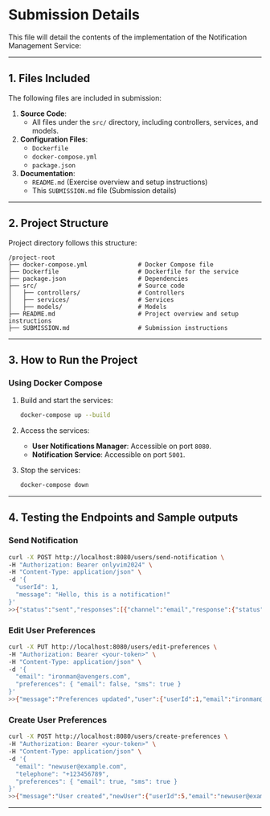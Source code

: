 # Submission Details

This file will detail the contents of the implementation of the Notification Management Service:

---

## **1. Files Included**

The following files are included in submission:

1. **Source Code**:
   - All files under the `src/` directory, including controllers, services, and models.
2. **Configuration Files**:
   - `Dockerfile`
   - `docker-compose.yml`
   - `package.json`
3. **Documentation**:
   - `README.md` (Exercise overview and setup instructions)
   - This `SUBMISSION.md` file (Submission details)

---

## **2. Project Structure**

Project directory follows this structure:

```
/project-root
├── docker-compose.yml              # Docker Compose file
├── Dockerfile                      # Dockerfile for the service
├── package.json                    # Dependencies
├── src/                            # Source code
│   ├── controllers/                # Controllers
│   ├── services/                   # Services
│   ├── models/                     # Models
├── README.md                       # Project overview and setup instructions
├── SUBMISSION.md                   # Submission instructions
```

---

## **3. How to Run the Project**

### **Using Docker Compose**
1. Build and start the services:
   ```bash
   docker-compose up --build
   ```
2. Access the services:
   - **User Notifications Manager**: Accessible on port `8080`.
   - **Notification Service**: Accessible on port `5001`.

3. Stop the services:
   ```bash
   docker-compose down
   ```

---

## **4. Testing the Endpoints and Sample outputs**

### **Send Notification**
```bash
curl -X POST http://localhost:8080/users/send-notification \
-H "Authorization: Bearer onlyvim2024" \
-H "Content-Type: application/json" \
-d '{
  "userId": 1,
  "message": "Hello, this is a notification!"
}'
>>{"status":"sent","responses":[{"channel":"email","response":{"status":"sent","channel":"email","to":"ironman@avengers.com","message":"Hello, this is a notification!"}},{"channel":"sms","response":{"status":"sent","channel":"sms","to":"+123456789","message":"Hello, this is a notification!"}}]}%
```

### **Edit User Preferences**
```bash
curl -X PUT http://localhost:8080/users/edit-preferences \
-H "Authorization: Bearer <your-token>" \
-H "Content-Type: application/json" \
-d '{
  "email": "ironman@avengers.com",
  "preferences": { "email": false, "sms": true }
}'
>>{"message":"Preferences updated","user":{"userId":1,"email":"ironman@avengers.com","telephone":"+123456789","preferences":{"email":false,"sms":true}}}%
```

### **Create User Preferences**
```bash
curl -X POST http://localhost:8080/users/create-preferences \
-H "Authorization: Bearer <your-token>" \
-H "Content-Type: application/json" \
-d '{
  "email": "newuser@example.com",
  "telephone": "+123456789",
  "preferences": { "email": true, "sms": true }
}'
>>{"message":"User created","newUser":{"userId":5,"email":"newuser@example.com","telephone":"+123456789","preferences":{"email":true,"sms":true}}}%
```

---
